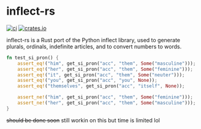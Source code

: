 # inflect-rs

[![ci](https://github.com/Llywelwyn/inflect_rs/actions/workflows/cargo-build-test.yml/badge.svg)](https://github.com/Llywelwyn/inflect_rs/actions)
[![crates.io](https://img.shields.io/crates/v/inflect-rs.svg)](https://crates.io/crates/inflect-rs)

inflect-rs is a Rust port of the Python inflect library, used to generate plurals, ordinals, indefinite articles, and to convert numbers to words.

```rust
fn test_si_pron() {
    assert_eq!("him", get_si_pron("acc", "them", Some("masculine")));
    assert_eq!("her", get_si_pron("acc", "them", Some("feminine")));
    assert_eq!("it", get_si_pron("acc", "them", Some("neuter")));
    assert_eq!("you", get_si_pron("acc", "you", None));
    assert_eq!("themselves", get_si_pron("acc", "itself", None));

    assert_ne!("him", get_si_pron("acc", "them", Some("feminine")));
    assert_ne!("her", get_si_pron("acc", "them", Some("masculine")));
}
```

~~should be done soon~~ still workin on this but time is limited lol
